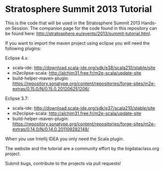 Stratosphere Summit 2013 Tutorial
=================================

This is the code that will be used in the Stratosphere Summit 2013 Hands-on Session. The companion page for the code found in this repository can be found here: http://stratosphere.eu/events/2013/summit-tutorial.html.

If you want to import the maven project using eclipse you will need the following plugins:

Eclipse 4.x:
  * scala-ide: http://download.scala-ide.org/sdk/e38/scala210/stable/site
  * m2eclipse-scala: http://alchim31.free.fr/m2e-scala/update-site
  * build-helper-maven-plugin: https://repository.sonatype.org/content/repositories/forge-sites/m2e-extras/0.15.0/N/0.15.0.201206251206/

Eclipse 3.7:
  * scala-ide: http://download.scala-ide.org/sdk/e37/scala210/stable/site
  * m2eclipse-scala: http://alchim31.free.fr/m2e-scala/update-site
  * build-helper-maven-plugin: https://repository.sonatype.org/content/repositories/forge-sites/m2e-extras/0.14.0/N/0.14.0.201109282148/

When you use Intellij IDEA you only need the Scala plugin.

The website and the tutorial are a community effort by the bigdataclass.org project. 

Submit bugs, contribute to the projects via pull requests!




